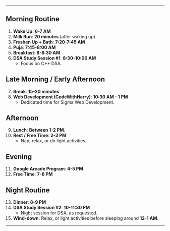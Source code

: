 
---

## Morning Routine
1. **Wake Up**: **6-7 AM**
2. **Milk Run**: **20 minutes** (after waking up).
3. **Freshen Up + Bath**: **7:20-7:45 AM**
4. **Puja**: **7:45-8:00 AM**
5. **Breakfast**: **8-8:30 AM**
6. **DSA Study Session #1**: **8:30-10:00 AM**
   - Focus on C++ DSA.

## Late Morning / Early Afternoon
7. **Break**: **15-20 minutes**
8. **Web Development (CodeWithHarry)**: **10:30 AM - 1 PM**
   - Dedicated time for Sigma Web Development.
   
## Afternoon
9. **Lunch**: **Between 1-2 PM**.
10. **Rest / Free Time**: **2-3 PM**
    - Nap, relax, or do light activities.

## Evening
11. **Google Arcade Program**: **4-5 PM**
12. **Free Time**: **7-8 PM**

## Night Routine
13. **Dinner**: **8-9 PM**
14. **DSA Study Session #2**: **10-11:30 PM**
    - Night session for DSA, as requested.
15. **Wind-down**: Relax, or light activities before sleeping around **12-1 AM**.

---

